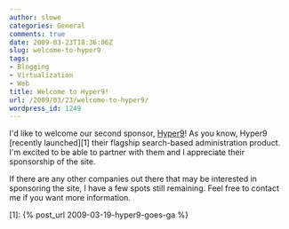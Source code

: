 ```yaml
---
author: slowe
categories: General
comments: true
date: 2009-03-23T18:36:06Z
slug: welcome-to-hyper9
tags:
- Blogging
- Virtualization
- Web
title: Welcome to Hyper9!
url: /2009/03/23/welcome-to-hyper9/
wordpress_id: 1249
---
```


I'd like to welcome our second sponsor, [Hyper9](http://www.hyper9.com/)! As you know, Hyper9 [recently launched][1] their flagship search-based administration product. I'm excited to be able to partner with them and I appreciate their sponsorship of the site.

If there are any other companies out there that may be interested in sponsoring the site, I have a few spots still remaining. Feel free to contact me if you want more information.

[1]: {% post_url 2009-03-19-hyper9-goes-ga %}
